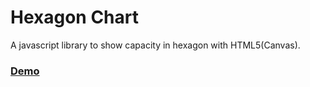 # Hexagon Chart

A javascript library to show capacity in hexagon with HTML5(Canvas).

### [Demo](http://liuxd.github.io/HexagonChart/demo/demo.html)